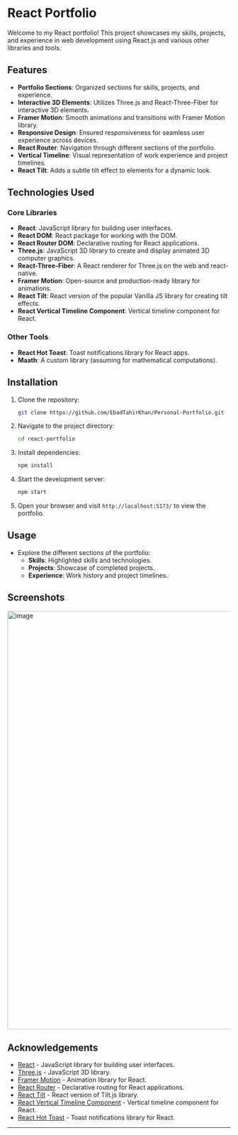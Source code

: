 

# **React Portfolio**

Welcome to my React portfolio! This project showcases my skills, projects, and experience in web development using React.js and various other libraries and tools.

## Features

- **Portfolio Sections**: Organized sections for skills, projects, and experience.
- **Interactive 3D Elements**: Utilizes Three.js and React-Three-Fiber for interactive 3D elements.
- **Framer Motion**: Smooth animations and transitions with Framer Motion library.
- **Responsive Design**: Ensured responsiveness for seamless user experience across devices.
- **React Router**: Navigation through different sections of the portfolio.
- **Vertical Timeline**: Visual representation of work experience and project timelines.
- **React Tilt**: Adds a subtle tilt effect to elements for a dynamic look.

## Technologies Used

### Core Libraries

- **React**: JavaScript library for building user interfaces.
- **React DOM**: React package for working with the DOM.
- **React Router DOM**: Declarative routing for React applications.
- **Three.js**: JavaScript 3D library to create and display animated 3D computer graphics.
- **React-Three-Fiber**: A React renderer for Three.js on the web and react-native.
- **Framer Motion**: Open-source and production-ready library for animations.
- **React Tilt**: React version of the popular Vanilla JS library for creating tilt effects.
- **React Vertical Timeline Component**: Vertical timeline component for React.

### Other Tools

- **React Hot Toast**: Toast notifications library for React apps.
- **Maath**: A custom library (assuming for mathematical computations).

## Installation

1. Clone the repository:
   ```bash
   git clone https://github.com/EbadTahirKhan/Personal-Portfolio.git
   ```
2. Navigate to the project directory:
   ```bash
   cd react-portfolio
   ```

3. Install dependencies:
   ```bash
   npm install
   ```

4. Start the development server:
   ```bash
   npm start
   ```

5. Open your browser and visit `http://localhost:5173/` to view the portfolio.

## Usage

- Explore the different sections of the portfolio:
  - **Skills**: Highlighted skills and technologies.
  - **Projects**: Showcase of completed projects.
  - **Experience**: Work history and project timelines.

## Screenshots

<img width="943" alt="image" src="https://github.com/user-attachments/assets/e722d33f-c218-4eb0-92b8-00c0f305f027" />





## Acknowledgements

- [React](https://reactjs.org/) - JavaScript library for building user interfaces.
- [Three.js](https://threejs.org/) - JavaScript 3D library.
- [Framer Motion](https://www.framer.com/motion/) - Animation library for React.
- [React Router](https://reactrouter.com/) - Declarative routing for React applications.
- [React Tilt](https://www.npmjs.com/package/react-tilt) - React version of Tilt.js library.
- [React Vertical Timeline Component](https://www.npmjs.com/package/react-vertical-timeline-component) - Vertical timeline component for React.
- [React Hot Toast](https://www.npmjs.com/package/react-hot-toast) - Toast notifications library for React.

---

